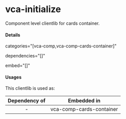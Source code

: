 # vca-initialize

Component level clientlib for cards container.

#### Details

categories="[vca-comp,vca-comp-cards-container]"

dependencies="[]"

embed="[]"

#### Usages

This clientlib is used as:

| Dependency of |       Embedded in        |
| :-----------: | :----------------------: |
|       -       | vca-comp-cards-container |
